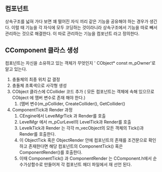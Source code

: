 ## 컴포넌트

상속구조를 넓혀 가다 보면 꽤 떨어진 자식 끼리 같은 기능을 공유해야 하는 경우가 생긴다. 이럴 때 기능을 각 자식에 모두 코딩하는 것이라니라 상속구조에서 기능을 따로 빼서 관리하는 것으로 해결한다. 
이 따로 관리하는 기능을 컴포넌트 라고 정의한다.

## CComponent 클라스 생성

컴포넌트는 자신을 소유하고 있는 객체가 무엇인지 ' CObject* const m_pOwner'로 알고 있는다.
1. 충돌체의 최종 위치 값 결정
2. 충돌체 초록색으로 사각형 생성
3. CObject 클라스에 CCollider 코드 추가 ( 모든 컴포넌트는 객체에 속해 있으므로 CObject 에 맴버 변수로 존재 해야 한다.)
	1. (맴버 변수)m_pCollider, CreateCollider(), GetCollider()
2. ComponentTick과 Render 과정
	1. CEngine에서 LevelMgrTick 과 Render를 호출
	2. LevelMgr 에서 m_pCurLevel의 LevelTick과 Render를 호출
	3. LevelkTick과 Render 는 각각 m_vecObject의 모든 객체의 Tick()과 Render를 호출한다.
	4. 이 ObjectTick 혹은 ObjectRender 안에 컴포넌트의 존재를 조건문으로 확인하고 존재한다면 해당 컴포넌트의 ComponentTick() 혹은 ComponentRender()를 호출한다.
	5. 이때 ComponentTick() 과 ComponentRender 는 CComponent.h에서 순수가상함수로 만들어져 각 컴포넌트 헤더 파일에서 재 선언 된다.